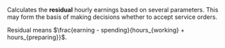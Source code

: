 Calculates the **residual** hourly earnings based on several parameters. This may form the basis of making decisions whether to accept service orders.

Residual means $\frac{earning - spending}{hours_{working} + hours_{preparing}}$.
